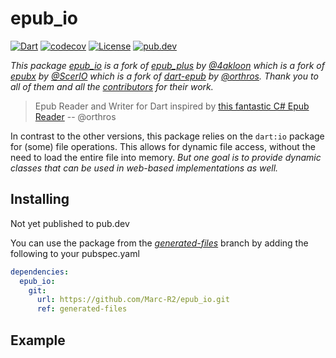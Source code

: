 # epub_io

[![Dart](https://github.com/Marc-R2/epub_io/actions/workflows/dart.yml/badge.svg)](https://github.com/Marc-R2/epub_io/actions/workflows/dart.yml)
[![codecov](https://codecov.io/gh/Marc-R2/epub_io/branch/master/graph/badge.svg?token=AnWRyyjoQ1)](https://codecov.io/gh/Marc-R2/epub_io)
[![License](https://img.shields.io/github/license/Marc-R2/epub_io.svg)](https://img.shields.io/github/license/Marc-R2/epub_io.svg)
[![pub.dev](https://img.shields.io/pub/v/epub_io.svg)](https://pub.dev/packages/epub_io)

_This package [epub_io](https://github.com/Marc-R2/epub_io)
is a fork of [epub_plus](https://github.com/4akloon/epub_plus) by [@4akloon](https://github.com/4akloon)
which is a fork of [epubx](https://github.com/ScerIO/epubx.dart) by [@ScerIO](https://github.com/ScerIO)
which is a fork of [dart-epub](https://github.com/orthros/dart-epub) by [@orthros](https://github.com/orthros).
Thank you to all of them and all the [contributors](https://github.com/Marc-R2/epub_io/graphs/contributors) for their work._

> Epub Reader and Writer for Dart inspired by [this fantastic C# Epub Reader](https://github.com/versfx/EpubReader)
> -- @orthros

<!-- This does not rely on the ```dart:io``` package in any way, so it is avilable for both desktop and web-based implementations-->
In contrast to the other versions, this package relies on the `dart:io` package for (some) file operations.
This allows for dynamic file access, without the need to load the entire file into memory.
_But one goal is to provide dynamic classes that can be used in web-based implementations as well._

## Installing

Not yet published to pub.dev

You can use the package from the [_generated-files_](https://github.com/Marc-R2/epub_io/tree/generated-files) branch by adding the following to your pubspec.yaml

```yaml
dependencies:
  epub_io:
    git:
      url: https://github.com/Marc-R2/epub_io.git
      ref: generated-files
```

## Example
